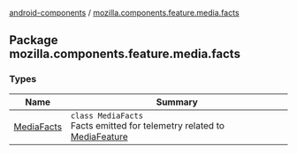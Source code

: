 [android-components](../index.md) / [mozilla.components.feature.media.facts](./index.md)

## Package mozilla.components.feature.media.facts

### Types

| Name | Summary |
|---|---|
| [MediaFacts](-media-facts/index.md) | `class MediaFacts`<br>Facts emitted for telemetry related to [MediaFeature](#) |
